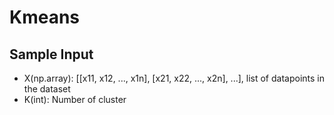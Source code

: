 # Kmeans
## Sample Input
- X(np.array): [[x11, x12, ..., x1n], [x21, x22, ..., x2n], ...], list of datapoints in the dataset 
- K(int): Number of cluster
